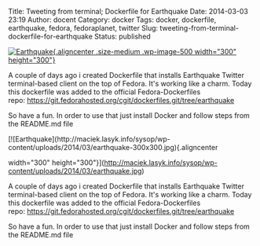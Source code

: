 Title: Tweeting from terminal; Dockerfile for Earthquake
Date: 2014-03-03 23:19
Author: docent
Category: docker
Tags: docker, dockerfile, earthquake, fedora, fedoraplanet, twitter
Slug: tweeting-from-terminal-dockerfile-for-earthquake
Status: published

<!--:en-->

[![Earthquake](http://maciek.lasyk.info/sysop/wp-content/uploads/2014/03/earthquake-300x300.jpg){.aligncenter
.size-medium .wp-image-500 width="300"
height="300"}](http://maciek.lasyk.info/sysop/wp-content/uploads/2014/03/earthquake.jpg)

A couple of days ago i created Dockerfile that installs Earthquake
Twitter terminal-based client on the top of Fedora. It's working like a
charm. Today this dockerfile was added to the official
Fedora-Dockerfiles
repo: https://git.fedorahosted.org/cgit/dockerfiles.git/tree/earthquake

So have a fun. In order to use that just install Docker and follow steps
from the README.md file

<!--:--><!--:pl-->[![Earthquake](http://maciek.lasyk.info/sysop/wp-content/uploads/2014/03/earthquake-300x300.jpg){.aligncenter
width="300"
height="300"}](http://maciek.lasyk.info/sysop/wp-content/uploads/2014/03/earthquake.jpg)

A couple of days ago i created Dockerfile that installs Earthquake
Twitter terminal-based client on the top of Fedora. It's working like a
charm. Today this dockerfile was added to the official
Fedora-Dockerfiles
repo: https://git.fedorahosted.org/cgit/dockerfiles.git/tree/earthquake

So have a fun. In order to use that just install Docker and follow steps
from the README.md file<!--:-->
